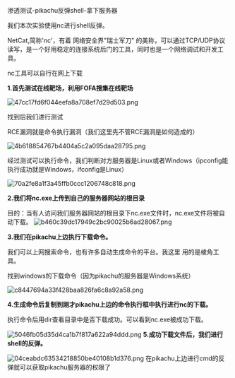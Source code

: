 
渗透测试-pikachu反弹shell-拿下服务器

我们本次实验使用nc进行shell反弹。

NetCat,简称'nc'，有着 网络安全界"瑞士军刀" 的美称，可以通过TCP/UDP协议读写，是一个好用稳定的连接系统后门的工具，同时也是一个网络调试和开发工具。

nc工具可以自行在网上下载

**1.首先测试在线靶场，利用FOFA搜集在线靶场**

![47cc17fd6f044eefa8a708ef7d29d503.png](https://s2.loli.net/2024/04/14/BsWRITjGSN3xFwc.png)

找到后我们进行测试 

RCE漏洞就是命令执行漏洞（我们这里先不管RCE漏洞是如何造成的）

![4b618854767b4404a5c2a095daa28795.png](https://s2.loli.net/2024/04/14/LZCQmo6kBRD9Wfx.png)

经过测试可以执行命令，我们判断对方服务器是Linux或者Windows（ipconfig能执行成功就是Windows，ifconfig是Linux）

![70a2fe8a1f3a45ffb0ccc1206748c818.png](https://s2.loli.net/2024/04/14/1PdBTLU4v6cFkem.png)

 **2.我们将nc.exe上传到自己的服务器网站的根目录**


目的：当有人访问我们服务器网站的根目录下nc.exe文件时，nc.exe文件将被自动下载。
![b460c39dc17949c2bc90025b6ad28067.png](https://s2.loli.net/2024/04/14/S3Rc6O7wiP1nF5G.png)

 **3.我们在pikachu上边执行下载命令。**

我们可以上网搜索命令，也有许多自动生成命令的平台。我这里 用的是棱角工具。

找到windows的下载命令（因为pikachu的服务器是Windows系统）

![c8447694a33f428baa826fa6c8a92a58.png](https://s2.loli.net/2024/04/14/2ZEfj8WDmyNVln5.png)

 **4.生成命令后复制到刚才pikachu上边的命令执行框中执行进行nc的下载。**

执行命令后用dir查看目录中是否下载成功。可以看到nc.exe被成功下载。

![5046fb05d35d4ca1b7f817a622a94ddd.png](https://s2.loli.net/2024/04/14/Od6hSr42as1fVCx.png)
**5.成功下载文件后，我们进行shell的反弹。**


![04ceabdc63534218850be40108b1d376.png](https://s2.loli.net/2024/04/14/PQ6ZmIeNU5ltfcS.png)
 在pikachu上边进行cmd的反弹就可以获取pikachu服务器的权限了


